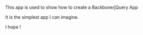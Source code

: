 This app is used to show how to create a Backbone/jQuery App

It is the simplest app I can imagine.

I hope !
